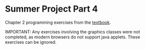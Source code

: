 # Summer Project Part 4

Chapter 2 programming exercises from the [textbook](../../../Reference). 

IMPORTANT: Any exercises involving the graphics classes were not completed, as modern browsers do not support java applets. These exercises can be ignored.

